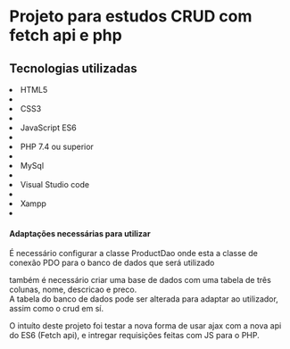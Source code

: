 <h1>Projeto para estudos CRUD com fetch api e php</h1>

<h2>Tecnologias utilizadas</h2>

<li>HTML5<li>
<li>CSS3<li>
<li>JavaScript ES6<li>
<li>PHP 7.4 ou superior<li>
<li>MySql<li>
<li>Visual Studio code<li>
<li>Xampp<li>
  
<h4>Adaptações necessárias para utilizar</h4>
  <p>É necessário configurar a classe ProductDao onde esta a classe de conexão PDO para o banco de dados que será utilizado</p>
  <p>também é necessário criar uma base de dados com uma tabela de três colunas, nome, descricao e preco.</br>
  A tabela do banco de dados pode ser alterada para adaptar ao utilizador, assim como o crud em sí.</p>
  
  <p>O intuíto deste projeto foi testar a nova forma de usar ajax com a nova api do ES6 (Fetch api), e intregar requisições feitas com JS para o PHP.</p>
